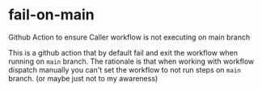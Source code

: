 # fail-on-main
Github Action to ensure Caller workflow is not executing on main branch


This is a github action that by default fail and exit the workflow when running on `main` branch. The rationale is that when working with workflow dispatch manually you can't set the workflow to not run steps on `main` branch. (or maybe just not to my awareness)


